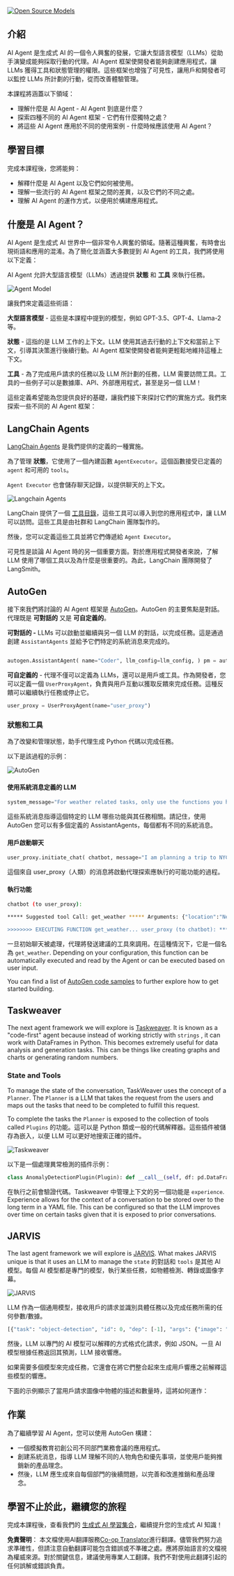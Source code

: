 <!--
CO_OP_TRANSLATOR_METADATA:
{
  "original_hash": "11f03c81f190d9cbafd0f977dcbede6c",
  "translation_date": "2025-05-20T07:11:13+00:00",
  "source_file": "17-ai-agents/README.md",
  "language_code": "tw"
}
-->
[![Open Source Models](../../../translated_images/17-lesson-banner.85938ffe06e157e1dfc9ae2fcf0de326892e71c463f62b397291ad54bd8e9602.tw.png)](https://aka.ms/gen-ai-lesson17-gh?WT.mc_id=academic-105485-koreyst)

## 介紹

AI Agent 是生成式 AI 的一個令人興奮的發展，它讓大型語言模型（LLMs）從助手演變成能夠採取行動的代理。AI Agent 框架使開發者能夠創建應用程式，讓 LLMs 獲得工具和狀態管理的權限。這些框架也增強了可見性，讓用戶和開發者可以監控 LLMs 所計劃的行動，從而改善體驗管理。

本課程將涵蓋以下領域：

- 理解什麼是 AI Agent - AI Agent 到底是什麼？
- 探索四種不同的 AI Agent 框架 - 它們有什麼獨特之處？
- 將這些 AI Agent 應用於不同的使用案例 - 什麼時候應該使用 AI Agent？

## 學習目標

完成本課程後，您將能夠：

- 解釋什麼是 AI Agent 以及它們如何被使用。
- 理解一些流行的 AI Agent 框架之間的差異，以及它們的不同之處。
- 理解 AI Agent 的運作方式，以便用於構建應用程式。

## 什麼是 AI Agent？

AI Agent 是生成式 AI 世界中一個非常令人興奮的領域。隨著這種興奮，有時會出現術語和應用的混淆。為了簡化並涵蓋大多數提到 AI Agent 的工具，我們將使用以下定義：

AI Agent 允許大型語言模型（LLMs）透過提供 **狀態** 和 **工具** 來執行任務。

![Agent Model](../../../translated_images/what-agent.61a7315e4b722e06561f6c93e682a51357308b53884f00af289b5a81e3e65242.tw.png)

讓我們來定義這些術語：

**大型語言模型** - 這些是本課程中提到的模型，例如 GPT-3.5、GPT-4、Llama-2 等。

**狀態** - 這指的是 LLM 工作的上下文。LLM 使用其過去行動的上下文和當前上下文，引導其決策進行後續行動。AI Agent 框架使開發者能夠更輕鬆地維持這種上下文。

**工具** - 為了完成用戶請求的任務以及 LLM 所計劃的任務，LLM 需要訪問工具。工具的一些例子可以是數據庫、API、外部應用程式，甚至是另一個 LLM！

這些定義希望能為您提供良好的基礎，讓我們接下來探討它們的實施方式。我們來探索一些不同的 AI Agent 框架：

## LangChain Agents

[LangChain Agents](https://python.langchain.com/docs/how_to/#agents?WT.mc_id=academic-105485-koreyst) 是我們提供的定義的一種實施。

為了管理 **狀態**，它使用了一個內建函數 `AgentExecutor`。這個函數接受已定義的 `agent` 和可用的 `tools`。

`Agent Executor` 也會儲存聊天記錄，以提供聊天的上下文。

![Langchain Agents](../../../translated_images/langchain-agents.4709b559c14be8903a59abf4ebef43916a23fac43924b133a7552121ff5e6730.tw.png)

LangChain 提供了一個 [工具目錄](https://integrations.langchain.com/tools?WT.mc_id=academic-105485-koreyst)，這些工具可以導入到您的應用程式中，讓 LLM 可以訪問。這些工具是由社群和 LangChain 團隊製作的。

然後，您可以定義這些工具並將它們傳遞給 `Agent Executor`。

可見性是談論 AI Agent 時的另一個重要方面。對於應用程式開發者來說，了解 LLM 使用了哪個工具以及為什麼是很重要的。為此，LangChain 團隊開發了 LangSmith。

## AutoGen

接下來我們將討論的 AI Agent 框架是 [AutoGen](https://microsoft.github.io/autogen/?WT.mc_id=academic-105485-koreyst)。AutoGen 的主要焦點是對話。代理既是 **可對話的** 又是 **可自定義的**。

**可對話的 -** LLMs 可以啟動並繼續與另一個 LLM 的對話，以完成任務。這是通過創建 `AssistantAgents` 並給予它們特定的系統消息來完成的。

```python

autogen.AssistantAgent( name="Coder", llm_config=llm_config, ) pm = autogen.AssistantAgent( name="Product_manager", system_message="Creative in software product ideas.", llm_config=llm_config, )

```

**可自定義的** - 代理不僅可以定義為 LLMs，還可以是用戶或工具。作為開發者，您可以定義一個 `UserProxyAgent`，負責與用戶互動以獲取反饋來完成任務。這種反饋可以繼續執行任務或停止它。

```python
user_proxy = UserProxyAgent(name="user_proxy")
```

### 狀態和工具

為了改變和管理狀態，助手代理生成 Python 代碼以完成任務。

以下是該過程的示例：

![AutoGen](../../../translated_images/autogen.8ac57409019150ec5a17c6381a92863116b19acce02604b4bf5681225dee62eb.tw.png)

#### 使用系統消息定義的 LLM

```python
system_message="For weather related tasks, only use the functions you have been provided with. Reply TERMINATE when the task is done."
```

這些系統消息指導這個特定的 LLM 哪些功能與其任務相關。請記住，使用 AutoGen 您可以有多個定義的 AssistantAgents，每個都有不同的系統消息。

#### 用戶啟動聊天

```python
user_proxy.initiate_chat( chatbot, message="I am planning a trip to NYC next week, can you help me pick out what to wear? ", )

```

這個來自 user_proxy（人類）的消息將啟動代理探索應執行的可能功能的過程。

#### 執行功能

```bash
chatbot (to user_proxy):

***** Suggested tool Call: get_weather ***** Arguments: {"location":"New York City, NY","time_periond:"7","temperature_unit":"Celsius"} ******************************************************** --------------------------------------------------------------------------------

>>>>>>>> EXECUTING FUNCTION get_weather... user_proxy (to chatbot): ***** Response from calling function "get_weather" ***** 112.22727272727272 EUR ****************************************************************

```

一旦初始聊天被處理，代理將發送建議的工具來調用。在這種情況下，它是一個名為 `get_weather`. Depending on your configuration, this function can be automatically executed and read by the Agent or can be executed based on user input.

You can find a list of [AutoGen code samples](https://microsoft.github.io/autogen/docs/Examples/?WT.mc_id=academic-105485-koreyst) to further explore how to get started building.

## Taskweaver

The next agent framework we will explore is [Taskweaver](https://microsoft.github.io/TaskWeaver/?WT.mc_id=academic-105485-koreyst). It is known as a "code-first" agent because instead of working strictly with `strings` , it can work with DataFrames in Python. This becomes extremely useful for data analysis and generation tasks. This can be things like creating graphs and charts or generating random numbers.

### State and Tools

To manage the state of the conversation, TaskWeaver uses the concept of a `Planner`. The `Planner` is a LLM that takes the request from the users and maps out the tasks that need to be completed to fulfill this request.

To complete the tasks the `Planner` is exposed to the collection of tools called `Plugins` 的功能。這可以是 Python 類或一般的代碼解釋器。這些插件被儲存為嵌入，以便 LLM 可以更好地搜索正確的插件。

![Taskweaver](../../../translated_images/taskweaver.c0997002a3df51572f6cad019c41202b7c2110cbfcccc4af2e5d6a0ace4b4545.tw.png)

以下是一個處理異常檢測的插件示例：

```python
class AnomalyDetectionPlugin(Plugin): def __call__(self, df: pd.DataFrame, time_col_name: str, value_col_name: str):
```

在執行之前會驗證代碼。Taskweaver 中管理上下文的另一個功能是 `experience`. Experience allows for the context of a conversation to be stored over to the long term in a YAML file. This can be configured so that the LLM improves over time on certain tasks given that it is exposed to prior conversations.

## JARVIS

The last agent framework we will explore is [JARVIS](https://github.com/microsoft/JARVIS?tab=readme-ov-file?WT.mc_id=academic-105485-koreyst). What makes JARVIS unique is that it uses an LLM to manage the `state` 的對話和 `tools` 是其他 AI 模型。每個 AI 模型都是專門的模型，執行某些任務，如物體檢測、轉錄或圖像字幕。

![JARVIS](../../../translated_images/jarvis.d41d7c4c81bf015bd7ced7f1108abdec56b312472aaf3f63b5b0e82a5f4fb395.tw.png)

LLM 作為一個通用模型，接收用戶的請求並識別具體任務以及完成任務所需的任何參數/數據。

```python
[{"task": "object-detection", "id": 0, "dep": [-1], "args": {"image": "e1.jpg" }}]
```

然後，LLM 以專門的 AI 模型可以解釋的方式格式化請求，例如 JSON。一旦 AI 模型根據任務返回其預測，LLM 接收響應。

如果需要多個模型來完成任務，它還會在將它們整合起來生成用戶響應之前解釋這些模型的響應。

下面的示例顯示了當用戶請求圖像中物體的描述和數量時，這將如何運作：

## 作業

為了繼續學習 AI Agent，您可以使用 AutoGen 構建：

- 一個模擬教育初創公司不同部門業務會議的應用程式。
- 創建系統消息，指導 LLM 理解不同的人物角色和優先事項，並使用戶能夠推銷新的產品理念。
- 然後，LLM 應生成來自每個部門的後續問題，以完善和改進推銷和產品理念。

## 學習不止於此，繼續您的旅程

完成本課程後，查看我們的 [生成式 AI 學習集合](https://aka.ms/genai-collection?WT.mc_id=academic-105485-koreyst)，繼續提升您的生成式 AI 知識！

**免責聲明**：
本文檔使用AI翻譯服務[Co-op Translator](https://github.com/Azure/co-op-translator)進行翻譯。儘管我們努力追求準確性，但請注意自動翻譯可能包含錯誤或不準確之處。應將原始語言的文檔視為權威來源。對於關鍵信息，建議使用專業人工翻譯。我們不對使用此翻譯引起的任何誤解或錯誤負責。